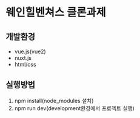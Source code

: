# 웨인힐벤쳐스 클론과제

## 개발환경
- vue.js(vue2)
- nuxt.js
- html/css

## 실행방법
1. npm install(node_modules 설치)
2. npm run dev(development환경에서 프로젝트 실행)